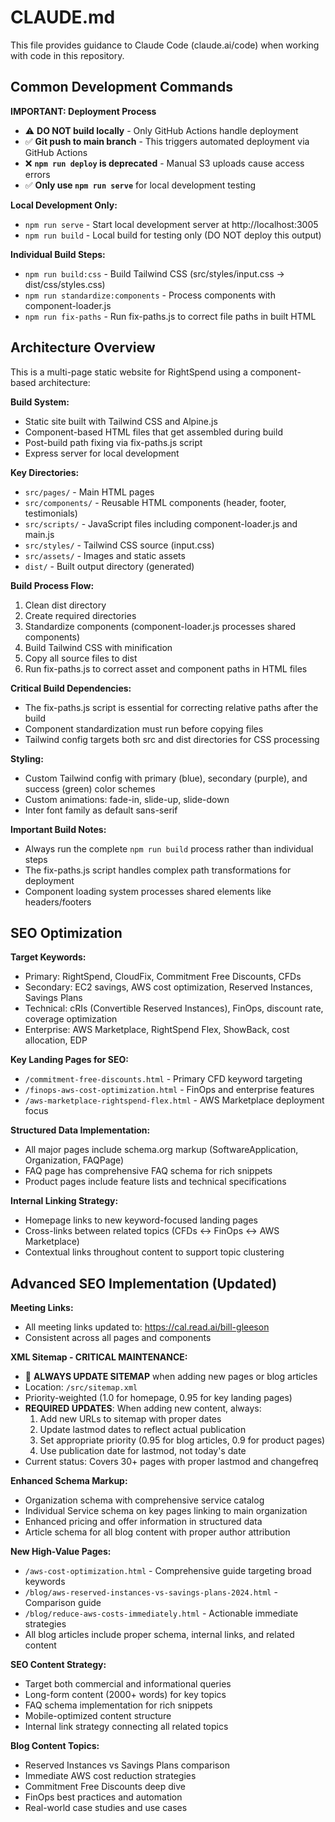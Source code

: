 # CLAUDE.md

This file provides guidance to Claude Code (claude.ai/code) when working with code in this repository.

## Common Development Commands

**IMPORTANT: Deployment Process**
- ⚠️ **DO NOT build locally** - Only GitHub Actions handle deployment
- ✅ **Git push to main branch** - This triggers automated deployment via GitHub Actions
- ❌ **`npm run deploy` is deprecated** - Manual S3 uploads cause access errors
- ✅ **Only use `npm run serve`** for local development testing

**Local Development Only:**
- `npm run serve` - Start local development server at http://localhost:3005
- `npm run build` - Local build for testing only (DO NOT deploy this output)

**Individual Build Steps:**
- `npm run build:css` - Build Tailwind CSS (src/styles/input.css → dist/css/styles.css)
- `npm run standardize:components` - Process components with component-loader.js
- `npm run fix-paths` - Run fix-paths.js to correct file paths in built HTML

## Architecture Overview

This is a multi-page static website for RightSpend using a component-based architecture:

**Build System:**
- Static site built with Tailwind CSS and Alpine.js
- Component-based HTML files that get assembled during build
- Post-build path fixing via fix-paths.js script
- Express server for local development

**Key Directories:**
- `src/pages/` - Main HTML pages
- `src/components/` - Reusable HTML components (header, footer, testimonials)
- `src/scripts/` - JavaScript files including component-loader.js and main.js
- `src/styles/` - Tailwind CSS source (input.css)
- `src/assets/` - Images and static assets
- `dist/` - Built output directory (generated)

**Build Process Flow:**
1. Clean dist directory
2. Create required directories
3. Standardize components (component-loader.js processes shared components)
4. Build Tailwind CSS with minification
5. Copy all source files to dist
6. Run fix-paths.js to correct asset and component paths in HTML files

**Critical Build Dependencies:**
- The fix-paths.js script is essential for correcting relative paths after the build
- Component standardization must run before copying files
- Tailwind config targets both src and dist directories for CSS processing

**Styling:**
- Custom Tailwind config with primary (blue), secondary (purple), and success (green) color schemes
- Custom animations: fade-in, slide-up, slide-down
- Inter font family as default sans-serif

**Important Build Notes:**
- Always run the complete `npm run build` process rather than individual steps
- The fix-paths.js script handles complex path transformations for deployment
- Component loading system processes shared elements like headers/footers

## SEO Optimization

**Target Keywords:**
- Primary: RightSpend, CloudFix, Commitment Free Discounts, CFDs
- Secondary: EC2 savings, AWS cost optimization, Reserved Instances, Savings Plans
- Technical: cRIs (Convertible Reserved Instances), FinOps, discount rate, coverage optimization
- Enterprise: AWS Marketplace, RightSpend Flex, ShowBack, cost allocation, EDP

**Key Landing Pages for SEO:**
- `/commitment-free-discounts.html` - Primary CFD keyword targeting
- `/finops-aws-cost-optimization.html` - FinOps and enterprise features
- `/aws-marketplace-rightspend-flex.html` - AWS Marketplace deployment focus

**Structured Data Implementation:**
- All major pages include schema.org markup (SoftwareApplication, Organization, FAQPage)
- FAQ page has comprehensive FAQ schema for rich snippets
- Product pages include feature lists and technical specifications

**Internal Linking Strategy:**
- Homepage links to new keyword-focused landing pages
- Cross-links between related topics (CFDs ↔ FinOps ↔ AWS Marketplace)
- Contextual links throughout content to support topic clustering

## Advanced SEO Implementation (Updated)

**Meeting Links:**
- All meeting links updated to: https://cal.read.ai/bill-gleeson
- Consistent across all pages and components

**XML Sitemap - CRITICAL MAINTENANCE:**
- 🚨 **ALWAYS UPDATE SITEMAP** when adding new pages or blog articles
- Location: `/src/sitemap.xml` 
- Priority-weighted (1.0 for homepage, 0.95 for key landing pages)
- **REQUIRED UPDATES**: When adding new content, always:
  1. Add new URLs to sitemap with proper dates
  2. Update lastmod dates to reflect actual publication
  3. Set appropriate priority (0.95 for blog articles, 0.9 for product pages)
  4. Use publication date for lastmod, not today's date
- Current status: Covers 30+ pages with proper lastmod and changefreq

**Enhanced Schema Markup:**
- Organization schema with comprehensive service catalog
- Individual Service schema on key pages linking to main organization
- Enhanced pricing and offer information in structured data
- Article schema for all blog content with proper author attribution

**New High-Value Pages:**
- `/aws-cost-optimization.html` - Comprehensive guide targeting broad keywords
- `/blog/aws-reserved-instances-vs-savings-plans-2024.html` - Comparison guide
- `/blog/reduce-aws-costs-immediately.html` - Actionable immediate strategies
- All blog articles include proper schema, internal links, and related content

**SEO Content Strategy:**
- Target both commercial and informational queries
- Long-form content (2000+ words) for key topics
- FAQ schema implementation for rich snippets
- Mobile-optimized content structure
- Internal link strategy connecting all related topics

**Blog Content Topics:**
- Reserved Instances vs Savings Plans comparison
- Immediate AWS cost reduction strategies  
- Commitment Free Discounts deep dive
- FinOps best practices and automation
- Real-world case studies and use cases
